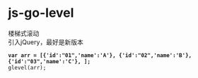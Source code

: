 # js-go-level
楼梯式滚动<br>
引入jQuery，最好是新版本

**`var arr = [{'id':"01",'name':'A'},
            {'id':"02",'name':'B'},
            {'id':"03",'name':'C'},
            ];`**<br>
`glevel(arr);`
